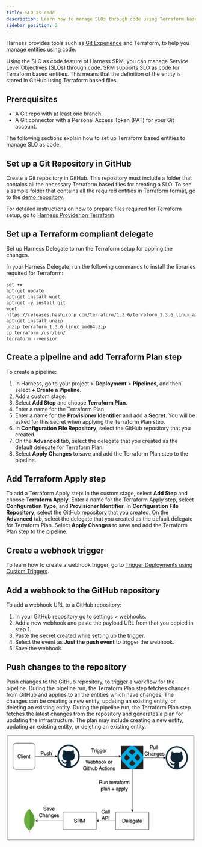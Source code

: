 ```yaml
---
title: SLO as code
description: Learn how to manage SLOs through code using Terraform based entities.
sidebar_position: 2
---
```


Harness provides tools such as [Git Experience](https://developer.harness.io/docs/platform/git-experience/git-experience-overview/) and Terraform, to help you manage entities using code. 

Using the SLO as code feature of Harness SRM, you can manage Service Level Objectives (SLOs) through code. SRM supports SLO as code for Terraform based entities. This means that the definition of the entity is stored in GitHub using Terraform based files.


## Prerequisites

- A Git repo with at least one branch.​
- A Git connector with a Personal Access Token (PAT) for your Git account.​

The following sections explain how to set up Terraform based entities to manage SLO as code.


## Set up a Git Repository in GitHub

Create a Git repository in GitHub. This repository must include a folder that contains all the necessary Terraform based files for creating a SLO. To see a sample folder that contains all the required entities in Terraform format, go to the [demo repository](https://github.com/deepakchhikara66/demo/tree/harness/harness/slo).

For detailed instructions on how to prepare files required for Terraform setup, go to [Harness Provider on Terraform](https://registry.terraform.io/providers/harness/harness/latest/docs). 


## Set up a Terraform compliant delegate

Set up Harness Delegate to run the Terraform setup for appling the changes.

In your Harness Delegate, run the following commands to install the libraries required for Terraform:

```
set +x
apt-get update
apt-get install wget
apt-get -y install git
wget https://releases.hashicorp.com/terraform/1.3.6/terraform_1.3.6_linux_amd64.zip 
apt-get install unzip
unzip terraform_1.3.6_linux_amd64.zip
cp terraform /usr/bin/
terraform --version
```


## Create a pipeline and add Terraform Plan step

To create a pipeline:

1. In Harness, go to your project > **Deployment** > **Pipelines**, and then select **+ Create a Pipeline**.
2. Add a custom stage.
3. Select **Add Step** and choose **Terraform Plan**.
4. Enter a name for the Terraform Plan
5. Enter a name for the **Provisioner Identifier** and add a **Secret**. 
   You will be asked for this secret when applying the Terraform Plan step.
6. In **Configuration File Repository**, select the GitHub repository that you created.
7. On the **Advanced** tab, select the delegate that you created as the default delegate for Terraform Plan.
8. Select **Apply Changes** to save and add the Terraform Plan step to the pipeline.


## Add Terraform Apply step

To add a Terraform Apply step:
In the custom stage, select **Add Step** and choose **Terraform Apply**.
Enter a name for the Terraform Apply step, select **Configuration Type**, and **Provisioner Identifier**.
In **Configuration File Repository**, select the GitHub repository that you created.
On the **Advanced** tab, select the delegate that you created as the default delegate for Terraform Plan.
Select **Apply Changes** to save and add the Terraform Plan step to the pipeline.

## Create a webhook trigger
To learn how to create a webhook trigger, go to [Trigger Deployments using Custom Triggers](https://developer.harness.io/docs/platform/triggers/trigger-deployments-using-custom-triggers/).


## Add a webhook to the GitHub repository

To add a webhook URL to a GitHub repository:

1. In your GitHub repository go to settings > webhooks.
2. Add a new webhook and paste the payload URL from that you copied in step 1.
3. Paste the secret created while setting up the trigger.
4. Select the event as **Just the push event** to trigger the webhook.
5. Save the webhook.
 

## Push changes to the repository

Push changes to the GitHub repository, to trigger a workflow for the pipeline. During the pipeline run, the Terraform Plan step fetches changes from GitHub and applies to all the entities which have changes. The changes can be creating a new entity, updating an existing entity, or deleting an existing entity. During the pipeline run, the Terraform Plan step fetches the latest changes from the repository and generates a plan for updating the infrastructure. The plan may include creating a new entity, updating an existing entity, or deleting an existing entity. 

![Push Terraform changes to repo](./static/terraform-push-changes.png)

